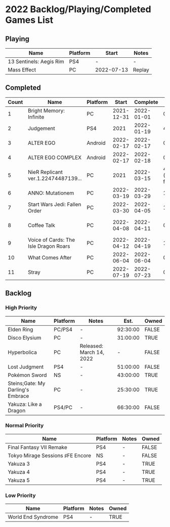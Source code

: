 # 2022 Backlog/Playing/Completed Games List

## Playing
| Name  | Platform | Start | Notes |
| - | - | - | - |
| 13 Sentinels: Aegis Rim | PS4 | - | - |
| Mass Effect | PC | 2022-07-13 | Replay |


## Completed
| Count | Name  | Platform | Start | Complete | Time | Rating | Notes |
| - | - | - | - | - | - | - | - |
| 1 | Bright Memory: Infinite | PC | 2021-12-31 | 2022-01-01 | 01:59:00 | ~ | - |
| 2 | Judgement | PS4 | 2021 | 2022-01-19 | 42:59:06 | + | - |
| 3 | ALTER EGO | Android | 2022-02-17 | 2022-02-17 | 02:00:00 | + | Es is 🥰 |
| 4 | ALTER EGO COMPLEX | Android | 2022-02-17 | 2022-02-18 | 01:00:00 | + | Es is 🥰 |
| 5 | NieR Replicant ver.1.22474487139... | PC | 2021 | 2022-03-15 | 40:49:39 (save file) | + | A,B,C,D,E | 
| 6 | ANNO: Mutationem | PC | 2022-03-19 | 2022-03-29 | 18:30:00 | + | - |
| 7 | Start Wars Jedi: Fallen Order | PC | 2022-03-30 | 2022-04-05 | 18:06:00 | + | - |
| 8 | Coffee Talk | PC | 2022-04-08 | 2022-04-11 | 03:15:00 | + | Main ending clear |
| 9 | Voice of Cards: The Isle Dragon Roars | PC | 2022-04-12 | 2022-04-19 | 12:07:13 | ~ | - |
| 10 | What Comes After | PC | 2022-06-04 | 2022-06-04 | 00:43:00 | + | - |
| 11 | Stray | PC | 2022-07-19 | 2022-07-23 | 05:40:00 | + | 😻 |

## Backlog
### High Priority
| Name  | Platform | Notes | Est. | Owned |
| - | - | - | - | - |
| Elden Ring | PC/PS4 | - | 92:30:00 | FALSE |
| Disco Elysium | PC | - | 31:00:00 | TRUE |
| Hyperbolica | PC | Released: March 14, 2022 | - | FALSE |
| Lost Judgment | PS4 | - | 51:00:00 | FALSE |
| Pokémon Sword | NS | - | 43:00:00 | TRUE |
| Steins;Gate: My Darling's Embrace | PC | - | 25:30:00 | TRUE | 
| Yakuza: Like a Dragon | PS4/PC | - | 66:30:00 | FALSE |

### Normal Priority
| Name  | Platform | Notes | Owned |
| - | - | - | - |
| Final Fantasy VII Remake | PS4 | - | FALSE |
| Tokyo Mirage Sessions ♯FE Encore | NS | - | FALSE |
| Yakuza 3 | PS4 | - | TRUE |
| Yakuza 4 | PS4 | - | TRUE |
| Yakuza 5 | PS4 | - | TRUE |

### Low Priority
| Name  | Platform | Notes | Owned |
| - | - | - | - |
| World End Syndrome | PS4 | - | TRUE |
